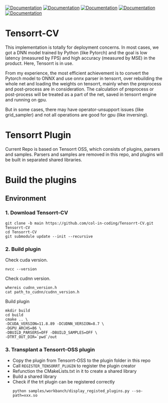 [![Documentation](https://img.shields.io/badge/Pytorch-documentation-brightgreen)](https://pytorch.org/docs/stable/index.html)
[![Documentation](https://img.shields.io/badge/TensorRT-documentation-brightgreen.svg)](https://docs.nvidia.com/deeplearning/sdk/tensorrt-developer-guide/index.html)
[![Documentation](https://img.shields.io/badge/TensorRT--Python-api-brightgreen)](https://docs.nvidia.com/deeplearning/tensorrt/api/python_api/index.html)
[![Documentation](https://img.shields.io/badge/Onnx--Graphsurgeon-docs-brightgreen)](https://docs.nvidia.com/deeplearning/tensorrt/onnx-graphsurgeon/docs/index.html)
[![Documentation](https://img.shields.io/badge/PyCUDA-documentation-brightgreen)](https://documen.tician.de/pycuda/)

# Tensorrt-CV
This implementation is totally for deployment concerns. In most cases, we got a DNN model trained by Python (like Pytorch) and the goal is low latency (measured by FPS) and high accuracy (measured by MSE) in the product. Here, Tensorrt is in use.

From my experience, the most efficient achievement is to convert the Pytorch model to ONNX and use onnx parser in tensorrt, over rebuilding the whole net and loading the weights on tensorrt, mainly when the preprocess and post-process are in consideration. The calculation of preprocess or post-process will be treated as a part of the net, saved in tensorrt engine and running on gpu.

But in some cases, there may have operator-unsupport issues (like grid_sampler) and not all operations are good for gpu (like inversing).

# Tensorrt Plugin
Current Repo is based on Tensorrt OSS, which consists of plugins, parsers and samples.
Parsers and samples are removed in this repo, and plugins will be built in separated shared libraries.

# Build the plugins

## Environment

### 1. Download Tensorrt-CV
```
git clone -b main https://github.com/col-in-coding/Tensorrt-CV.git Tensorrt-CV
cd Tensorrt-CV
git submodule update --init --recursive
```

### 2. Build plugin

Check cuda version.
```
nvcc --version
```
Check cudnn version.
```
whereis cudnn_version.h
cat path_to_cudnn/cudnn_version.h
```
Build plugin
```
mkdir build
cd build
cmake .. \
-DCUDA_VERSION=11.8.89 -DCUDNN_VERSION=8.7 \
-DGPU_ARCHS=86 \
-DBUILD_PARSERS=OFF -DBUILD_SAMPLES=OFF \
-DTRT_OUT_DIR=`pwd`/out
```

### 3. Transplant a Tensorrt-OSS plugin

- Copy the plugin from Tensorrt-OSS to the plugin folder in this repo
- Call `REGISTER_TENSORRT_PLUGIN` to register the plugin creator
- Refunction the CMakeLists.txt in it to create a shared library
- Build a shared library
- Check if the trt plugin can be registered correctly
    ```
    python samples/workbanch/display_registed_plugins.py --so-path=xxx.so
    ```
